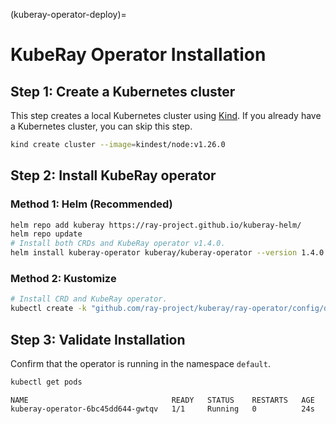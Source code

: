 (kuberay-operator-deploy)=

# KubeRay Operator Installation

## Step 1: Create a Kubernetes cluster

This step creates a local Kubernetes cluster using [Kind](https://kind.sigs.k8s.io/). If you already have a Kubernetes cluster, you can skip this step.

```sh
kind create cluster --image=kindest/node:v1.26.0
```

## Step 2: Install KubeRay operator

### Method 1: Helm (Recommended)

```sh
helm repo add kuberay https://ray-project.github.io/kuberay-helm/
helm repo update
# Install both CRDs and KubeRay operator v1.4.0.
helm install kuberay-operator kuberay/kuberay-operator --version 1.4.0
```

### Method 2: Kustomize

```sh
# Install CRD and KubeRay operator.
kubectl create -k "github.com/ray-project/kuberay/ray-operator/config/default?ref=v1.4.0"
```

## Step 3: Validate Installation

Confirm that the operator is running in the namespace `default`.

```sh
kubectl get pods
```

```text
NAME                                READY   STATUS    RESTARTS   AGE
kuberay-operator-6bc45dd644-gwtqv   1/1     Running   0          24s
```
